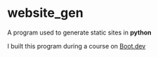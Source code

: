 # website_gen

A program used to generate static sites in **python**

I built this program during a course on [Boot.dev](https://www.boot.dev)